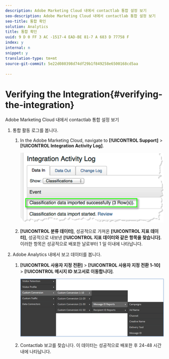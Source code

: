 ```yaml
---
description: Adobe Marketing Cloud 내에서 contactlab 통합 설정 보기
seo-description: Adobe Marketing Cloud 내에서 contactlab 통합 설정 보기
seo-title: 통합 확인
solution: Analytics
title: 통합 확인
uuid: 9 D 0 FF 3 AC -1517-4 EAD-BE 81-7 A 683 D 77758 F
index: y
internal: n
snippet: y
translation-type: tm+mt
source-git-commit: 5e22d080398d74df29b1f849258e6500168cd5aa

---
```



# Verifying the Integration{#verifying-the-integration}

Adobe Marketing Cloud 내에서 contactlab 통합 설정 보기

1. 통합 활동 로그를 봅니다.
   1. In the Adobe Marketing Cloud, navigate to **[!UICONTROL Support]** &gt; **[!UICONTROL Integration Activity Log]**.

      ![](assets/integration_activity_log.png)

   1. **[!UICONTROL 분류 데이터]**, 성공적으로 가져온 **[!UICONTROL 지표 데이터]**, 성공적으로 내보낸 **[!UICONTROL 지표 데이터와 같은 항목을 찾습니다]**. 이러한 항목은 성공적으로 배포한 날로부터 1 일 이내에 나타납니다.
1. Adobe Analytics 내에서 보고 데이터를 봅니다.
   1. **[!UICONTROL 사용자 지정 전환]** &gt; **[!UICONTROL 사용자 지정 전환 1-10]** &gt; **[!UICONTROL 메시지 ID 보고서로 이동합니다]**.

      ![](assets/reporting.png)

   1. Contactlab 보고를 찾습니다. 이 데이터는 성공적으로 배포한 후 24-48 시간 내에 나타납니다.
